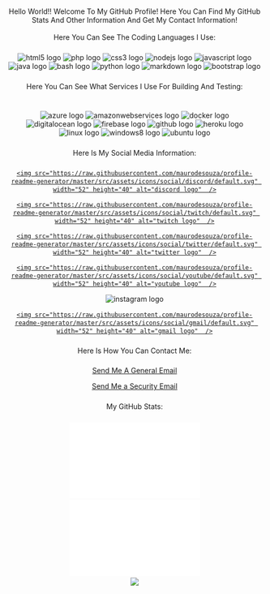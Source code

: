 <br clear="both">

<p align="center">Hello World!! Welcome To My GitHub Profile! Here You Can Find My GitHub Stats And Other Information And Get My Contact Information!<br><br>Here You Can See The Coding Languages I Use:</p>

###

<div align="center">

  <img src="https://cdn.jsdelivr.net/gh/devicons/devicon/icons/html5/html5-original.svg" height="40" width="52" alt="html5 logo"  />

  <img src="https://cdn.jsdelivr.net/gh/devicons/devicon/icons/php/php-original.svg" height="40" width="52" alt="php logo"  />

  <img src="https://cdn.jsdelivr.net/gh/devicons/devicon/icons/css3/css3-original.svg" height="40" width="52" alt="css3 logo"  />

  <img src="https://cdn.jsdelivr.net/gh/devicons/devicon/icons/nodejs/nodejs-original.svg" height="40" width="52" alt="nodejs logo"  />

  <img src="https://cdn.jsdelivr.net/gh/devicons/devicon/icons/javascript/javascript-original.svg" height="40" width="52" alt="javascript logo"  />

  <img src="https://cdn.jsdelivr.net/gh/devicons/devicon/icons/java/java-original.svg" height="40" width="52" alt="java logo"  />

  <img src="https://cdn.jsdelivr.net/gh/devicons/devicon/icons/bash/bash-original.svg" height="40" width="52" alt="bash logo"  />

  <img src="https://cdn.jsdelivr.net/gh/devicons/devicon/icons/python/python-original.svg" height="40" width="52" alt="python logo"  />

  <img src="https://cdn.jsdelivr.net/gh/devicons/devicon/icons/markdown/markdown-original.svg" height="40" width="52" alt="markdown logo"  />

  <img src="https://cdn.jsdelivr.net/gh/devicons/devicon/icons/bootstrap/bootstrap-original.svg" height="40" width="52" alt="bootstrap logo"  />

</div>

###

<p align="center">Here You Can See What Services I Use For Building And Testing:</p>

###

<br clear="both">

<div align="center">

  <img src="https://cdn.jsdelivr.net/gh/devicons/devicon/icons/azure/azure-original.svg" height="40" width="52" alt="azure logo"  />

  <img src="https://cdn.jsdelivr.net/gh/devicons/devicon/icons/amazonwebservices/amazonwebservices-original.svg" height="40" width="52" alt="amazonwebservices logo"  />

  <img src="https://cdn.jsdelivr.net/gh/devicons/devicon/icons/docker/docker-original.svg" height="40" width="52" alt="docker logo"  />

  <img src="https://cdn.jsdelivr.net/gh/devicons/devicon/icons/digitalocean/digitalocean-original.svg" height="40" width="52" alt="digitalocean logo"  />

  <img src="https://cdn.jsdelivr.net/gh/devicons/devicon/icons/firebase/firebase-plain.svg" height="40" width="52" alt="firebase logo"  />

  <img src="https://cdn.jsdelivr.net/gh/devicons/devicon/icons/github/github-original.svg" height="40" width="52" alt="github logo"  />

  <img src="https://cdn.jsdelivr.net/gh/devicons/devicon/icons/heroku/heroku-original.svg" height="40" width="52" alt="heroku logo"  />

  <img src="https://cdn.jsdelivr.net/gh/devicons/devicon/icons/linux/linux-original.svg" height="40" width="52" alt="linux logo"  />

  <img src="https://cdn.jsdelivr.net/gh/devicons/devicon/icons/windows8/windows8-original.svg" height="40" width="52" alt="windows8 logo"  />

  <img src="https://cdn.jsdelivr.net/gh/devicons/devicon/icons/ubuntu/ubuntu-plain.svg" height="40" width="52" alt="ubuntu logo"  />

</div>

###

<p align="center">Here Is My Social Media Information:</p>

###

<div align="center">

  <a href="https://discord.com/users/1087453477787156520" target="_blank">

    <img src="https://raw.githubusercontent.com/maurodesouza/profile-readme-generator/master/src/assets/icons/social/discord/default.svg" width="52" height="40" alt="discord logo"  />

  </a>

  <a href="https://m.twitch.tv/agentdeath_live" target="_blank">

    <img src="https://raw.githubusercontent.com/maurodesouza/profile-readme-generator/master/src/assets/icons/social/twitch/default.svg" width="52" height="40" alt="twitch logo"  />

  </a>

  <a href="https://twitter.com/@agentdeath2" target="_blank">

    <img src="https://raw.githubusercontent.com/maurodesouza/profile-readme-generator/master/src/assets/icons/social/twitter/default.svg" width="52" height="40" alt="twitter logo"  />

  </a>

  <a href="https://youtube.com/@AgentDeath" target="_blank">

    <img src="https://raw.githubusercontent.com/maurodesouza/profile-readme-generator/master/src/assets/icons/social/youtube/default.svg" width="52" height="40" alt="youtube logo"  />

  </a>

  <img src="https://raw.githubusercontent.com/maurodesouza/profile-readme-generator/master/src/assets/icons/social/instagram/default.svg" width="52" height="40" alt="instagram logo"  />

  <a href="mailto:me@agentdeath.net" target="_blank">

    <img src="https://raw.githubusercontent.com/maurodesouza/profile-readme-generator/master/src/assets/icons/social/gmail/default.svg" width="52" height="40" alt="gmail logo"  />

  </a>

</div>

###

<p align="center">Here Is How You Can Contact Me:</p>

###

<p align="center"><a href="mailto:me@agentdeath.net">Send Me A General Email</a></p>

<p align="center"><a href="mailto:security@agentdeath.net"> Send Me a Security Email</a></p>

###

<!-- <p align="center">Here You Can See My Blog Posts:</p>

###

<div align="center">

  <img src="https://github-read-medium-git-main.pahlevikun.vercel.app/latest?limit=4&username=@AgentDeath&theme=dark" alt="Layout with last medium posts"  />

</div>

###

<p align="center">Recently Played Songs On Spotify:</p>

###

<div align="center">

  <a href="https://open.spotify.com/user/31dh22r54aueylrjr63y5xesfkpm">

    <img src="https://spotify-recently-played-readme.vercel.app/api?user=31dh22r54aueylrjr63y5xesfkpm&count=10" alt="Spotify recently played"  />

  </a>

</div>

###

<p align="center">Currently Playing On Spotify:</p>

###

<div align="center">

  <img src="https://spotify-tau-dun.vercel.app/api/spotify" alt="Widget with the current Spotify song"  />

</div> -->

###

<p align="center">My GitHub Stats:</p>

###

<div align="center">

<img src="https://github.com/agentdeath253/stats/blob/master/generated/overview.svg#gh-dark-mode-only" height="150" alt="stats graph"/> 

 <img src="https://github.com/agentdeath253/stats/blob/master/generated/languages.svg#gh-dark-mode-only" height="150" alt="stats graph" />

<div align="center">

  <img src="https://profile-counter.glitch.me/AgentDeath253/count.svg?"  />

</div>

###
